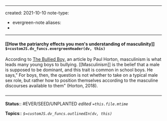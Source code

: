 
---
created: 2021-10-10
note-type:
- evergreen-note
aliases:
-
---
#### [[How the patriarchy effects you men's understanding of masculinity]] `$=customJS.dv_funcs.evergreenHeader(dv, this)`

According to <u>The Bullied Boy,</u> an article by Paul Horton, masculinism is what leads many young boys to bullying. [[Masculinism]] is the belief that a male is supposed to be dominant, and this trait is common in school boys. He says," For boys, then, the question is not whether to take on a typical male sex role, but rather how to position themselves according to the masculine discourses available to them" (Horton, 2018).

### <hr class="footnote"/>

**Status**:: #EVER/SEED/UNPLANTED
*edited `=this.file.mtime`*

**Topics**::
*`$=customJS.dv_funcs.outlinedIn(dv, this)`*


